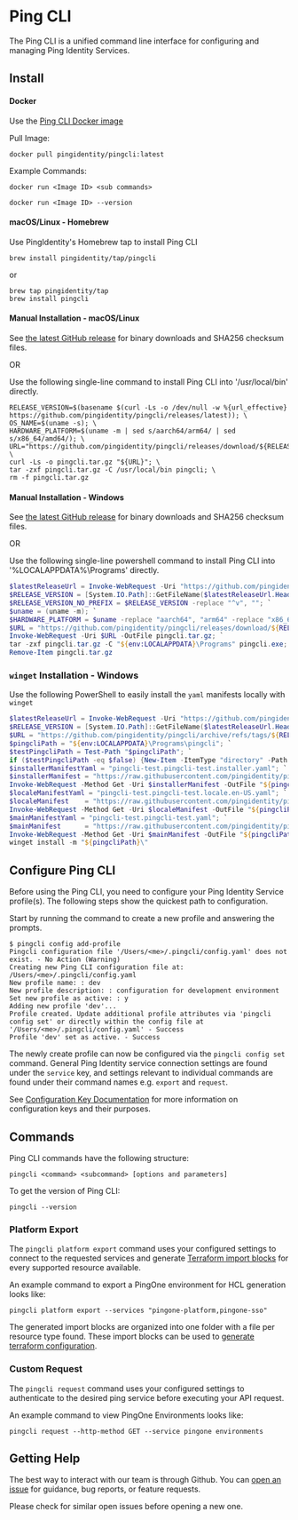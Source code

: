 # Ping CLI

The Ping CLI is a unified command line interface for configuring and managing Ping Identity Services.

## Install

#### Docker

Use the [Ping CLI Docker image](https://hub.docker.com/r/pingidentity/pingcli)

Pull Image:
```shell
docker pull pingidentity/pingcli:latest
```

Example Commands:
```shell
docker run <Image ID> <sub commands>

docker run <Image ID> --version
```

#### macOS/Linux - Homebrew

Use PingIdentity's Homebrew tap to install Ping CLI

```shell
brew install pingidentity/tap/pingcli
```
or
``` shell
brew tap pingidentity/tap
brew install pingcli
```

#### Manual Installation - macOS/Linux

See [the latest GitHub release](https://github.com/pingidentity/pingcli/releases/latest) for binary downloads and SHA256 checksum files.

OR

Use the following single-line command to install Ping CLI into '/usr/local/bin' directly.

```shell
RELEASE_VERSION=$(basename $(curl -Ls -o /dev/null -w %{url_effective} https://github.com/pingidentity/pingcli/releases/latest)); \
OS_NAME=$(uname -s); \
HARDWARE_PLATFORM=$(uname -m | sed s/aarch64/arm64/ | sed s/x86_64/amd64/); \
URL="https://github.com/pingidentity/pingcli/releases/download/${RELEASE_VERSION}/pingcli_${RELEASE_VERSION#v}_${OS_NAME}_${HARDWARE_PLATFORM}.tar.gz"; \
curl -Ls -o pingcli.tar.gz "${URL}"; \
tar -zxf pingcli.tar.gz -C /usr/local/bin pingcli; \
rm -f pingcli.tar.gz
```

#### Manual Installation - Windows

See [the latest GitHub release](https://github.com/pingidentity/pingcli/releases/latest) for binary downloads and SHA256 checksum files.

OR

Use the following single-line powershell command to install Ping CLI into '%LOCALAPPDATA%\Programs' directly.
```powershell
$latestReleaseUrl = Invoke-WebRequest -Uri "https://github.com/pingidentity/pingcli/releases/latest" -MaximumRedirection 0 -ErrorAction Ignore -UseBasicParsing; `
$RELEASE_VERSION = [System.IO.Path]::GetFileName($latestReleaseUrl.Headers.Location); `
$RELEASE_VERSION_NO_PREFIX = $RELEASE_VERSION -replace "^v", ""; `
$uname = (uname -m); `
$HARDWARE_PLATFORM = $uname -replace "aarch64", "arm64" -replace "x86_64", "amd64"; `
$URL = "https://github.com/pingidentity/pingcli/releases/download/${RELEASE_VERSION}/pingcli_${RELEASE_VERSION_NO_PREFIX}_windows_${HARDWARE_PLATFORM}.tar.gz"
Invoke-WebRequest -Uri $URL -OutFile pingcli.tar.gz; `
tar -zxf pingcli.tar.gz -C "${env:LOCALAPPDATA}\Programs" pingcli.exe; `
Remove-Item pingcli.tar.gz
```

### `winget` Installation - Windows


Use the following PowerShell to easily install the `yaml` manifests locally with `winget`
```powershell
$latestReleaseUrl = Invoke-WebRequest -Uri "https://github.com/pingidentity/pingcli/releases/latest" -MaximumRedirection 0 -ErrorAction Ignore -UseBasicParsing; `
$RELEASE_VERSION = [System.IO.Path]::GetFileName($latestReleaseUrl.Headers.Location); `
$URL = "https://github.com/pingidentity/pingcli/archive/refs/tags/${RELEASE_VERSION}.tar.gz"; `
$pingcliPath = "${env:LOCALAPPDATA}\Programs\pingcli"; `
$testPingcliPath = Test-Path "$pingcliPath"; `
if ($testPingcliPath -eq $false) {New-Item -ItemType "directory" -Path "$pingcliPath" >$null }; `
$installerManifestYaml = "pingcli-test.pingcli-test.installer.yaml"; `
$installerManifest = "https://raw.githubusercontent.com/pingidentity/pingcli/refs/heads/main/windows_manifests/${RELEASE_VERSION}/${installerManifestYaml}"; `
Invoke-WebRequest -Method Get -Uri $installerManifest -OutFile "${pingcliPath}\${installerManifestYaml}" -UseBasicParsing -MaximumRedirection 0; `
$localeManifestYaml = "pingcli-test.pingcli-test.locale.en-US.yaml"; `
$localeManifest    = "https://raw.githubusercontent.com/pingidentity/pingcli/refs/heads/main/windows_manifests/${RELEASE_VERSION}/${localeManifestYaml}"; `
Invoke-WebRequest -Method Get -Uri $localeManifest -OutFile "${pingcliPath}\${localeManifestYaml}" -UseBasicParsing -MaximumRedirection 0; `
$mainManifestYaml = "pingcli-test.pingcli-test.yaml"; `
$mainManifest      = "https://raw.githubusercontent.com/pingidentity/pingcli/refs/heads/main/windows_manifests/${RELEASE_VERSION}/${mainManifestYaml}"; `
Invoke-WebRequest -Method Get -Uri $mainManifest -OutFile "${pingcliPath}\${mainManifestYaml}" -UseBasicParsing -MaximumRedirection 0; `
winget install -m "${pingcliPath}\"
```


## Configure Ping CLI

Before using the Ping CLI, you need to configure your Ping Identity Service profile(s). The following steps show the quickest path to configuration.

Start by running the command to create a new profile and answering the prompts.

```text
$ pingcli config add-profile
Pingcli configuration file '/Users/<me>/.pingcli/config.yaml' does not exist. - No Action (Warning)
Creating new Ping CLI configuration file at: /Users/<me>/.pingcli/config.yaml
New profile name: : dev
New profile description: : configuration for development environment
Set new profile as active: : y
Adding new profile 'dev'...
Profile created. Update additional profile attributes via 'pingcli config set' or directly within the config file at '/Users/<me>/.pingcli/config.yaml' - Success
Profile 'dev' set as active. - Success
```

The newly create profile can now be configured via the `pingcli config set` command. General Ping Identity service connection settings are found under the `service` key, and settings relevant to individual commands are found under their command names e.g. `export` and `request`.

See [Configuration Key Documentation](./docs/tool-configuration/configuration-key.md) for more information on configuration keys
and their purposes.

## Commands

Ping CLI commands have the following structure:

```shell
pingcli <command> <subcommand> [options and parameters]
```

To get the version of Ping CLI:

```shell
pingcli --version
```

### Platform Export

The `pingcli platform export` command uses your configured settings to connect to the requested services and generate [Terraform import blocks](https://developer.hashicorp.com/terraform/language/import) for every supported resource available.

An example command to export a PingOne environment for HCL generation looks like:

```shell
pingcli platform export --services "pingone-platform,pingone-sso"
```

The generated import blocks are organized into one folder with a file per resource type found. These import blocks can be used to [generate terraform configuration](https://developer.hashicorp.com/terraform/language/import/generating-configuration).

### Custom Request

The `pingcli request` command uses your configured settings to authenticate to the desired ping service before executing your API request. 

An example command to view PingOne Environments looks like:

```shell
pingcli request --http-method GET --service pingone environments
```

## Getting Help

The best way to interact with our team is through Github. You can [open an issue](https://github.com/pingidentity/pingcli/issues/new) for guidance, bug reports, or feature requests.

Please check for similar open issues before opening a new one.
